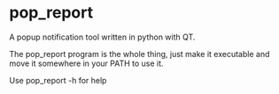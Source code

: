 # pop_report
A popup notification tool written in python with QT.

The pop_report program is the whole thing, just make it executable and move it somewhere in your PATH to use it.

Use pop_report -h for help
